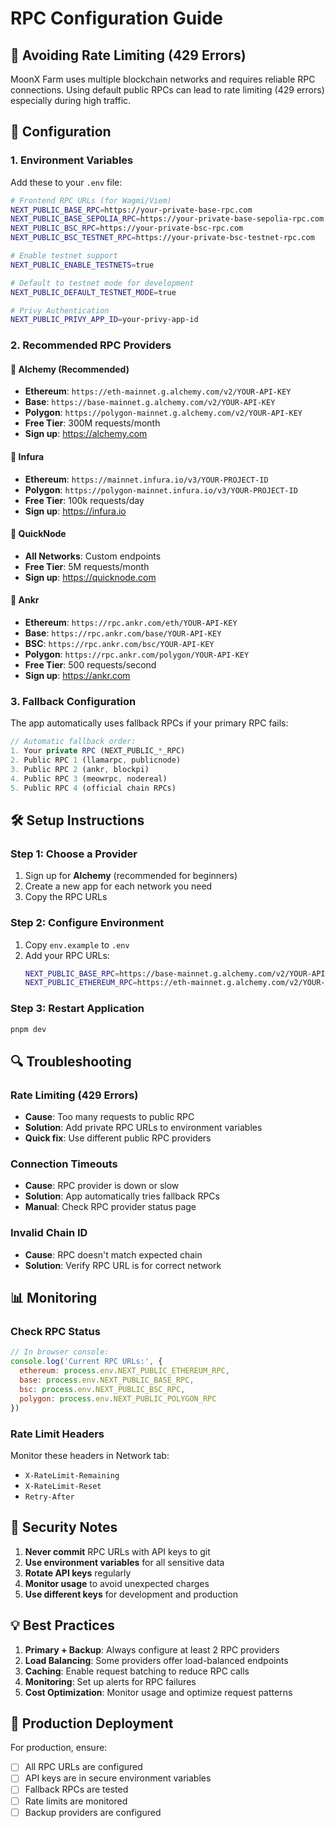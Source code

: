 # RPC Configuration Guide

## 🚨 Avoiding Rate Limiting (429 Errors)

MoonX Farm uses multiple blockchain networks and requires reliable RPC connections. Using default public RPCs can lead to rate limiting (429 errors) especially during high traffic.

## 🔧 Configuration

### 1. Environment Variables

Add these to your `.env` file:

```bash
# Frontend RPC URLs (for Wagmi/Viem)
NEXT_PUBLIC_BASE_RPC=https://your-private-base-rpc.com
NEXT_PUBLIC_BASE_SEPOLIA_RPC=https://your-private-base-sepolia-rpc.com
NEXT_PUBLIC_BSC_RPC=https://your-private-bsc-rpc.com
NEXT_PUBLIC_BSC_TESTNET_RPC=https://your-private-bsc-testnet-rpc.com

# Enable testnet support
NEXT_PUBLIC_ENABLE_TESTNETS=true

# Default to testnet mode for development
NEXT_PUBLIC_DEFAULT_TESTNET_MODE=true

# Privy Authentication
NEXT_PUBLIC_PRIVY_APP_ID=your-privy-app-id
```

### 2. Recommended RPC Providers

#### 🔸 **Alchemy** (Recommended)
- **Ethereum**: `https://eth-mainnet.g.alchemy.com/v2/YOUR-API-KEY`
- **Base**: `https://base-mainnet.g.alchemy.com/v2/YOUR-API-KEY`
- **Polygon**: `https://polygon-mainnet.g.alchemy.com/v2/YOUR-API-KEY`
- **Free Tier**: 300M requests/month
- **Sign up**: https://alchemy.com

#### 🔸 **Infura**
- **Ethereum**: `https://mainnet.infura.io/v3/YOUR-PROJECT-ID`
- **Polygon**: `https://polygon-mainnet.infura.io/v3/YOUR-PROJECT-ID`
- **Free Tier**: 100k requests/day
- **Sign up**: https://infura.io

#### 🔸 **QuickNode**
- **All Networks**: Custom endpoints
- **Free Tier**: 5M requests/month
- **Sign up**: https://quicknode.com

#### 🔸 **Ankr**
- **Ethereum**: `https://rpc.ankr.com/eth/YOUR-API-KEY`
- **Base**: `https://rpc.ankr.com/base/YOUR-API-KEY`
- **BSC**: `https://rpc.ankr.com/bsc/YOUR-API-KEY`
- **Polygon**: `https://rpc.ankr.com/polygon/YOUR-API-KEY`
- **Free Tier**: 500 requests/second
- **Sign up**: https://ankr.com

### 3. Fallback Configuration

The app automatically uses fallback RPCs if your primary RPC fails:

```typescript
// Automatic fallback order:
1. Your private RPC (NEXT_PUBLIC_*_RPC)
2. Public RPC 1 (llamarpc, publicnode)
3. Public RPC 2 (ankr, blockpi)
4. Public RPC 3 (meowrpc, nodereal)
5. Public RPC 4 (official chain RPCs)
```

## 🛠️ Setup Instructions

### Step 1: Choose a Provider
1. Sign up for **Alchemy** (recommended for beginners)
2. Create a new app for each network you need
3. Copy the RPC URLs

### Step 2: Configure Environment
1. Copy `env.example` to `.env`
2. Add your RPC URLs:
   ```bash
   NEXT_PUBLIC_BASE_RPC=https://base-mainnet.g.alchemy.com/v2/YOUR-API-KEY
   NEXT_PUBLIC_ETHEREUM_RPC=https://eth-mainnet.g.alchemy.com/v2/YOUR-API-KEY
   ```

### Step 3: Restart Application
```bash
pnpm dev
```

## 🔍 Troubleshooting

### Rate Limiting (429 Errors)
- **Cause**: Too many requests to public RPC
- **Solution**: Add private RPC URLs to environment variables
- **Quick fix**: Use different public RPC providers

### Connection Timeouts
- **Cause**: RPC provider is down or slow
- **Solution**: App automatically tries fallback RPCs
- **Manual**: Check RPC provider status page

### Invalid Chain ID
- **Cause**: RPC doesn't match expected chain
- **Solution**: Verify RPC URL is for correct network

## 📊 Monitoring

### Check RPC Status
```javascript
// In browser console:
console.log('Current RPC URLs:', {
  ethereum: process.env.NEXT_PUBLIC_ETHEREUM_RPC,
  base: process.env.NEXT_PUBLIC_BASE_RPC,
  bsc: process.env.NEXT_PUBLIC_BSC_RPC,
  polygon: process.env.NEXT_PUBLIC_POLYGON_RPC
})
```

### Rate Limit Headers
Monitor these headers in Network tab:
- `X-RateLimit-Remaining`
- `X-RateLimit-Reset`
- `Retry-After`

## 🔐 Security Notes

1. **Never commit** RPC URLs with API keys to git
2. **Use environment variables** for all sensitive data
3. **Rotate API keys** regularly
4. **Monitor usage** to avoid unexpected charges
5. **Use different keys** for development and production

## 💡 Best Practices

1. **Primary + Backup**: Always configure at least 2 RPC providers
2. **Load Balancing**: Some providers offer load-balanced endpoints
3. **Caching**: Enable request batching to reduce RPC calls
4. **Monitoring**: Set up alerts for RPC failures
5. **Cost Optimization**: Monitor usage and optimize request patterns

## 🚀 Production Deployment

For production, ensure:
- [ ] All RPC URLs are configured
- [ ] API keys are in secure environment variables
- [ ] Fallback RPCs are tested
- [ ] Rate limits are monitored
- [ ] Backup providers are configured 